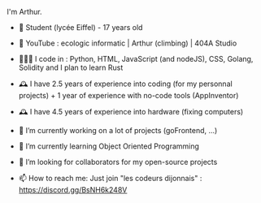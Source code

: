 I'm Arthur.

- 🏫 Student (lycée Eiffel) - 17 years old
- 🎥 YouTube : ecologic informatic | Arthur (climbing) | 404A Studio

- 👨🏼‍💻 I code in : Python, HTML, JavaScript (and nodeJS), CSS, Golang, Solidity and I plan to learn Rust
- 🕰️ I have 2.5 years of experience into coding (for my personnal projects) + 1 year of experience with no-code tools (AppInventor)
- 🕰️ I have 4.5 years of experience into hardware (fixing computers)
- 🔭 I’m currently working on a lot of projects (goFrontend, ...)
- 🌱 I’m currently learning Object Oriented Programming
- 👯 I’m looking for collaborators for my open-source projects
- 📫 How to reach me: Just join "les codeurs dijonnais" : https://discord.gg/BsNH6k248V
